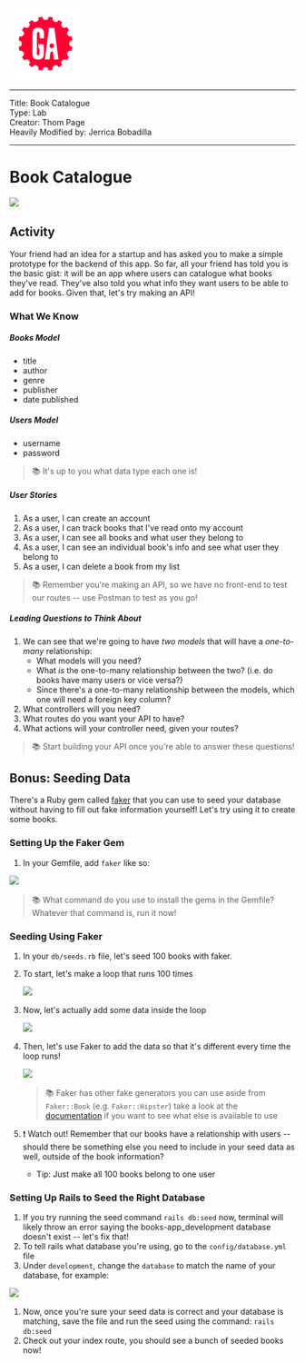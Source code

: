 ![](/ga_cog.png)

---
Title: Book Catalogue<br>
Type: Lab<br>
Creator: Thom Page<br>
Heavily Modified by: Jerrica Bobadilla

---

# Book Catalogue 

![](https://cdn-images-1.medium.com/max/1024/1*YLlZ96J3p8GFkIh1USVMzg.jpeg)

## Activity

Your friend had an idea for a startup and has asked you to make a simple prototype for the backend of this app. So far, all your friend has told you is the basic gist: it will be an app where users can catalogue what books they've read. They've also told you what info they want users to be able to add for books. Given that, let's try making an API!

### What We Know

##### Books Model

  - title
  - author
  - genre
  - publisher
  - date published
  
##### Users Model
  
  - username
  - password

> :books: It's up to you what data type each one is!
  
##### User Stories  

1. As a user, I can create an account
1. As a user, I can track books that I've read onto my account 
1. As a user, I can see all books and what user they belong to
1. As a user, I can see an individual book's info and see what user they belong to
1. As a user, I can delete a book from my list 

> :books: Remember you're making an API, so we have no front-end to test our routes -- use Postman to test as you go!
##### Leading Questions to Think About

1. We can see that we're going to have _two models_ that will have a _one-to-many_ relationship: 
    - What models will you need?
    - What _is_ the one-to-many relationship between the two? (i.e. do books have many users or vice versa?)
    - Since there's a one-to-many relationship between the models, which one will need a foreign key column?
1. What controllers will you need?
1. What routes do you want your API to have?
1. What actions will your controller need, given your routes?

> :books: Start building your API once you're able to answer these questions! 

## Bonus: Seeding Data

There's a Ruby gem called [faker](https://github.com/stympy/faker) that you can use to seed your database without having to fill out fake information yourself! Let's try using it to create some books. 

### Setting Up the Faker Gem

1. In your Gemfile, add `faker` like so:

![](https://i.imgur.com/Vxqxcgs.png)

> :books: What command do you use to install the gems in the Gemfile? Whatever that command is, run it now!

### Seeding Using Faker 

1. In your `db/seeds.rb` file, let's seed 100 books with faker. 
1. To start, let's make a loop that runs 100 times 

    ![](https://i.imgur.com/8YEIS0H.png)

1. Now, let's actually add some data inside the loop

    ![](https://i.imgur.com/TOSu8lS.png)
    
1. Then, let's use Faker to add the data so that it's different every time the loop runs! 

    ![](https://i.imgur.com/7hZs4Up.png)
    
    > :books: Faker has other fake generators you can use aside from `Faker::Book` (e.g. `Faker::Hipster`) take a look at the [documentation](https://github.com/stympy/faker) if you want to see what else is available to use
    
1. :exclamation: Watch out! Remember that our books have a relationship with users -- should there be something else you need to include in your seed data as well, outside of the book information?
    - Tip: Just make all 100 books belong to one user

### Setting Up Rails to Seed the Right Database

1. If you try running the seed command `rails db:seed` now, terminal will likely throw an error saying the books-app_development database doesn't exist -- let's fix that! 
1. To tell rails what database you're using, go to the `config/database.yml` file
1. Under `development`, change the `database` to match the name of your database, for example:

![](https://i.imgur.com/HaM6Tau.png)

1. Now, once you're sure your seed data is correct and your database is matching, save the file and run the seed using the command: `rails db:seed`
1. Check out your index route, you should see a bunch of seeded books now! 
